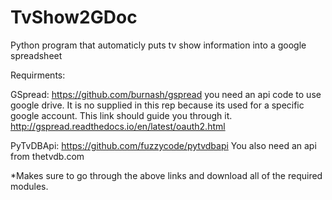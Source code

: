 # TvShow2GDoc
Python program that automaticly puts tv show information into a google spreadsheet

Requirments:

GSpread:
https://github.com/burnash/gspread
you need an api code to use google drive.
It is no supplied in this rep because its used for a specific google account.
This link should guide you through it.
http://gspread.readthedocs.io/en/latest/oauth2.html

PyTvDBApi:
https://github.com/fuzzycode/pytvdbapi
You also need an api from thetvdb.com

*Makes sure to go through the above links and download all of the required modules.
